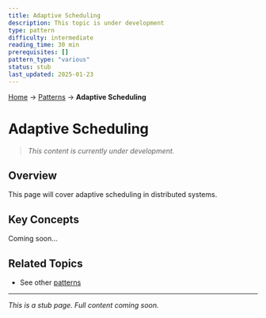 ```yaml
---
title: Adaptive Scheduling
description: This topic is under development
type: pattern
difficulty: intermediate
reading_time: 30 min
prerequisites: []
pattern_type: "various"
status: stub
last_updated: 2025-01-23
---
```


<!-- Navigation -->
[Home](../index.md) → [Patterns](index.md) → **Adaptive Scheduling**

# Adaptive Scheduling

> *This content is currently under development.*

## Overview

This page will cover adaptive scheduling in distributed systems.

## Key Concepts

Coming soon...

## Related Topics

- See other [patterns](index.md)

---

*This is a stub page. Full content coming soon.*
